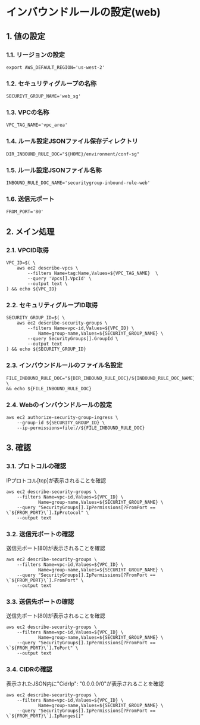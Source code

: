 <!-- omit in toc -->
# インバウンドルールの設定(web)

## 1. 値の設定

### 1.1. リージョンの設定

    export AWS_DEFAULT_REGION='us-west-2'

### 1.2. セキュリティグループの名称

    SECURIYT_GROUP_NAME='web_sg'

### 1.3. VPCの名称

    VPC_TAG_NAME='vpc_area'

### 1.4. ルール設定JSONファイル保存ディレクトリ

    DIR_INBOUND_RULE_DOC="${HOME}/environment/conf-sg"

### 1.5. ルール設定JSONファイル名称

    INBOUND_RULE_DOC_NAME='securitygroup-inbound-rule-web'

### 1.6. 送信元ポート

    FROM_PORT='80'

## 2. メイン処理

### 2.1. VPCID取得

    VPC_ID=$( \
        aws ec2 describe-vpcs \
            --filters Name=tag:Name,Values=${VPC_TAG_NAME}  \
            --query 'Vpcs[].VpcId' \
            --output text \
    ) && echo ${VPC_ID}

### 2.2. セキュリティグループID取得

    SECURITY_GROUP_ID=$( \
        aws ec2 describe-security-groups \
            --filters Name=vpc-id,Values=${VPC_ID} \
                Name=group-name,Values=${SECURIYT_GROUP_NAME} \
            --query SecurityGroups[].GroupId \
            --output text
    ) && echo ${SECURITY_GROUP_ID}

### 2.3. インバウンドルールのファイル名設定

    FILE_INBOUND_RULE_DOC="${DIR_INBOUND_RULE_DOC}/${INBOUND_RULE_DOC_NAME}.json" \
    && echo ${FILE_INBOUND_RULE_DOC}

### 2.4. Webのインバウンドルールの設定

    aws ec2 authorize-security-group-ingress \
        --group-id ${SECURITY_GROUP_ID} \
        --ip-permissions=file://${FILE_INBOUND_RULE_DOC}

## 3. 確認

### 3.1. プロトコルの確認

IPプロトコル[tcp]が表示されることを確認

    aws ec2 describe-security-groups \
        --filters Name=vpc-id,Values=${VPC_ID} \
                Name=group-name,Values=${SECURIYT_GROUP_NAME} \
        --query "SecurityGroups[].IpPermissions[?FromPort == \`${FROM_PORT}\`].IpProtocol" \
        --output text

### 3.2. 送信元ポートの確認

送信元ポート[80]が表示されることを確認

    aws ec2 describe-security-groups \
        --filters Name=vpc-id,Values=${VPC_ID} \
                Name=group-name,Values=${SECURIYT_GROUP_NAME} \
        --query "SecurityGroups[].IpPermissions[?FromPort == \`${FROM_PORT}\`].FromPort" \
        --output text

### 3.3. 送信先ポートの確認

送信先ポート[80]が表示されることを確認

    aws ec2 describe-security-groups \
        --filters Name=vpc-id,Values=${VPC_ID} \
                Name=group-name,Values=${SECURIYT_GROUP_NAME} \
        --query "SecurityGroups[].IpPermissions[?FromPort == \`${FROM_PORT}\`].ToPort" \
        --output text

### 3.4. CIDRの確認

表示されたJSON内に"CidrIp": "0.0.0.0/0"が表示されることを確認

    aws ec2 describe-security-groups \
        --filters Name=vpc-id,Values=${VPC_ID} \
                Name=group-name,Values=${SECURIYT_GROUP_NAME} \
        --query "SecurityGroups[].IpPermissions[?FromPort == \`${FROM_PORT}\`].IpRanges[]"
